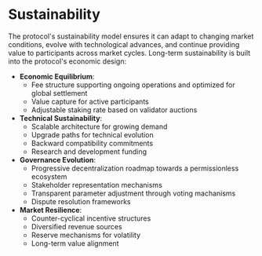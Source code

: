 # Sustainability

The protocol's sustainability model ensures it can adapt to changing market conditions, evolve with technological advances, and continue providing value to participants across market cycles. Long-term sustainability is built into the protocol's economic design:

* **Economic Equilibrium**:
  * Fee structure supporting ongoing operations and optimized for global settlement
  * Value capture for active participants
  * Adjustable staking rate based on validator auctions
* **Technical Sustainability**:
  * Scalable architecture for growing demand
  * Upgrade paths for technical evolution
  * Backward compatibility commitments
  * Research and development funding
* **Governance Evolution**:
  * Progressive decentralization roadmap towards a permissionless ecosystem
  * Stakeholder representation mechanisms
  * Transparent parameter adjustment through voting machanisms
  * Dispute resolution frameworks
* **Market Resilience**:
  * Counter-cyclical incentive structures
  * Diversified revenue sources
  * Reserve mechanisms for volatility
  * Long-term value alignment
